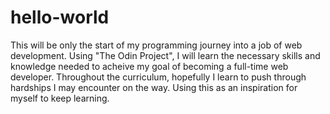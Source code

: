 # hello-world

This will be only the start of my programming journey into a job of web development. 
Using "The Odin Project", I will learn the necessary skills and knowledge needed to acheive my goal of becoming a full-time web developer.
Throughout the curriculum, hopefully I learn to push through hardships I may encounter on the way. Using this as an inspiration for myself to keep learning.
